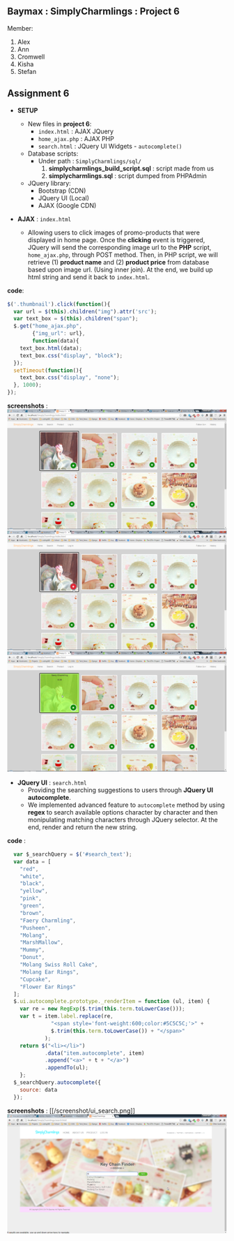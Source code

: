 Baymax : SimplyCharmlings : Project 6
---
Member:
  1. Alex
  2. Ann
  3. Cromwell
  4. Kisha
  5. Stefan

Assignment 6
---
  * **SETUP**
    * New files in **project 6**:
      * `index.html` : AJAX JQuery
      * `home_ajax.php` : AJAX PHP
      * `search.html` : JQuery UI Widgets - `autocomplete()`
    * Database scripts:
      * Under path : `SimplyCharmlings/sql/`
        1. **simplycharmlings_build_script.sql** : script made from us
        2. **simplycharmlings.sql** : script dumped from PHPAdmin
    * JQuery library:
      * Bootstrap (CDN)
      * JQuery UI (Local)
      * AJAX (Google CDN)

  * **AJAX** : `index.html`
    * Allowing users to click images of promo-products that were displayed in home page. Once the **clicking** event is triggered, JQuery will send the corresponding image url to the **PHP** script, `home_ajax.php`, through POST method. Then, in PHP script, we will retrieve (1) **product name** and (2) **product price** from database based upon image url. (Using inner join). At the end, we build up html string and send it back to `index.html`.

**code**:
```javascript
$('.thumbnail').click(function(){
  var url = $(this).children("img").attr('src');
  var text_box = $(this).children("span");
  $.get("home_ajax.php",
        {"img_url": url},
        function(data){
    text_box.html(data);
    text_box.css("display", "block");
  });
  setTimeout(function(){
    text_box.css("display", "none");
  }, 1000);
});
```

**screenshots** :
![ajax](screenshot\ajax_0.png "ajax")
![ajax](screenshot\ajax_01.png "ajax")
![ajax](screenshot\ajax_1.png "ajax")



  * **JQuery UI** : `search.html`
    * Providing the searching suggestions to users through **JQuery UI autocomplete**.
    * We implemented advanced feature to `autocomplete` method by using **regex** to search available options character by character and then monipulating matching characters through JQuery selector. At the end, render and return the new string.

**code** :
```javascript
  var $_searchQuery = $('#search_text');
  var data = [
    "red",
    "white",
    "black",
    "yellow",
    "pink",
    "green",
    "brown",
    "Faery Charmling",
    "Pusheen",
    "Molang",
    "MarshMallow",
    "Mummy",
    "Donut",
    "Molang Swiss Roll Cake",
    "Molang Ear Rings",
    "Cupcake",
    "Flower Ear Rings"
  ];
  $.ui.autocomplete.prototype._renderItem = function (ul, item) {
    var re = new RegExp($.trim(this.term.toLowerCase()));
    var t = item.label.replace(re,
              "<span style='font-weight:600;color:#5C5C5C;'>" +
              $.trim(this.term.toLowerCase()) + "</span>"
            );
    return $("<li></li>")
            .data("item.autocomplete", item)
            .append("<a>" + t + "</a>")
            .appendTo(ul);
    };
  $_searchQuery.autocomplete({
    source: data
  });
 ```

**screenshots** :
[[/screenshot/ui_search.png]]
![jquery-ui](screenshot\ui_search1.png "ui")
